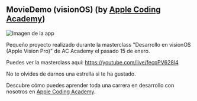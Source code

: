 ## MovieDemo (visionOS) (by [Apple Coding Academy](https://acoding.academy))

![Imagen de la app](https://pbs.twimg.com/media/GD-Y6YUW4AA07d_?format=jpg&name=4096x4096)

Pequeño proyecto realizado durante la masterclass "Desarrollo en visionOS (Apple Vision Pro)" de AC Academy el pasado 15 de enero.

Puedes ver la masterclass aquí: https://youtube.com/live/fecpPV628l4

No te olvides de darnos una estrella si te ha gustado.

Descubre cómo puedes aprender toda una carrera en desarrollo con nosotros en [Apple Coding Academy](https://acoding.academy).
